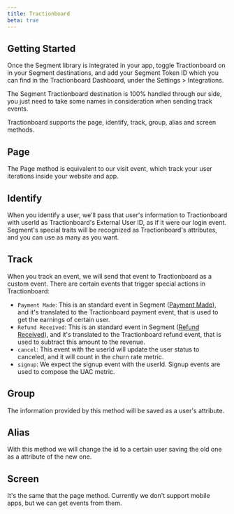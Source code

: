 ```yaml
---
title: Tractionboard
beta: true
---
```


## Getting Started

Once the Segment library is integrated in your app, toggle Tractionboard on in your Segment destinations, and add your Segment Token ID which you can find in the Tractionboard Dashboard, under the Settings > Integrations.

The Segment Tractionboard destination is 100% handled through our side, you just need to take some names in consideration when sending track events.

Tractionboard supports the page, identify, track, group, alias and screen methods.

## Page

The Page method is equivalent to our visit event, which track your user iterations inside your website and app.

## Identify

When you identify a user, we'll pass that user's information to Tractionboard with userId as Tractionboard's External User ID, as if it were our login event. Segment's special traits will be recognized as Tractionboard's attributes, and you can use as many as you want.

## Track

When you track an event, we will send that event to Tractionboard as a custom event. There are certain events that trigger special actions in Tractionboard:

 - `Payment Made`: This is an standard event in Segment ([Payment Made](https://help.segment.com/hc/en-us/articles/204812979-Tracking-payment-events-and-revenue#made-payment)), and it's translated to the Tractionboard payment event, that is used to get the earnings of certain user.
 - `Refund Received`: This is an standard event in Segment ([Refund Received](https://help.segment.com/hc/en-us/articles/204812979-Tracking-payment-events-and-revenue#received-refund)), and it's translated to the Tractionboard refund event, that is used to subtract this amount to the revenue.
 - `cancel`: This event with the userId will update the    user status to canceled, and it will count in the churn rate metric.
 - `signup`: We expect the signup event with the userId. Signup events are used to compose the UAC metric.

## Group

The information provided by this method will be saved as a user's attribute.

## Alias

With this method we will change the id to a certain user saving the old one as a attribute of the new one.

## Screen

It's the same that the page method. Currently we don't support mobile apps, but we can get events from them.
